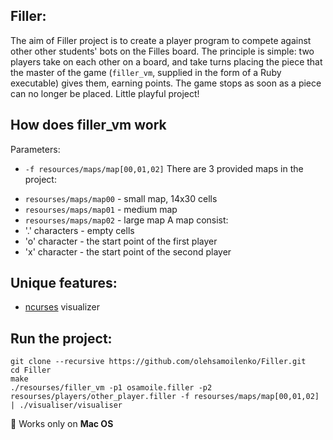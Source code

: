 Filler:
-----
The aim of Filler project is to create a player program to compete against other other students' bots on the Filles board. The principle is simple: two players take on each other on a board, and take turns placing the piece that the master of the game (```filler_vm```, supplied in the form of a Ruby executable) gives them, earning points. The game stops as soon as a piece can no longer be placed. Little playful project!

How does filler_vm work
-----
Parameters:
* ```-f resources/maps/map[00,01,02]```
There are 3 provided maps in the project:
- ```resourses/maps/map00``` - small map, 14x30 cells
- ```resourses/maps/map01``` - medium map
- ```resourses/maps/map02``` - large map
A map consist:
- '.' characters - empty cells
- 'o' character - the start point of the first player
- 'x' character - the start point of the second player

Unique features:
-----
* [ncurses](http://dkhramov.dp.ua/Comp.NcursesTutorial#.XLBLGpj7RPa) visualizer



Run the project:
-----

```
git clone --recursive https://github.com/olehsamoilenko/Filler.git
cd Filler
make
./resourses/filler_vm -p1 osamoile.filler -p2 resourses/players/other_player.filler -f resourses/maps/map[00,01,02] | ./visualiser/visualiser
```

:green_apple: Works only on **Mac OS**
